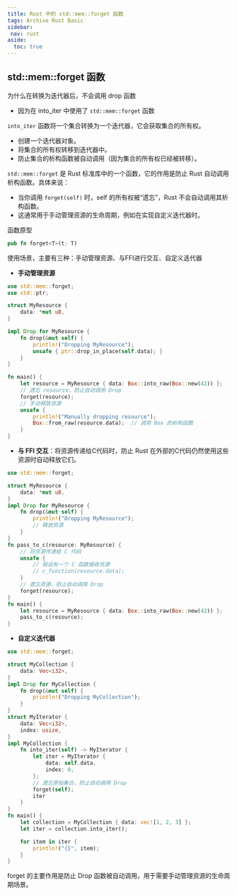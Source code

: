 ```yaml
---
title: Rust 中的 std::mem::forget 函数
tags: Archive Rust Basic
sidebar:
 nav: rust
aside:
  toc: true
---
```

## std::mem::forget 函数
为什么在转换为迭代器后，不会调用 drop 函数
- 因为在 into_iter 中使用了 `std::mem::forget` 函数

`into_iter` 函数将一个集合转换为一个迭代器，它会获取集合的所有权。
- 创建一个迭代器对象。
- 将集合的所有权转移到迭代器中。
- 防止集合的析构函数被自动调用（因为集合的所有权已经被转移）。

`std::mem::forget` 是 Rust 标准库中的一个函数，它的作用是防止 Rust 自动调用析构函数。具体来说：
- 当你调用 `forget(self)` 时，self 的所有权被“遗忘”，Rust 不会自动调用其析构函数。
- 这通常用于手动管理资源的生命周期，例如在实现自定义迭代器时。

函数原型
```rust
pub fn forget<T>(t: T)
```

使用场景，主要有三种：手动管理资源、与FFI进行交互、自定义迭代器

- **手动管理资源**

```rust
use std::mem::forget;
use std::ptr;

struct MyResource {
    data: *mut u8,
}

impl Drop for MyResource {
    fn drop(&mut self) {
        println!("Dropping MyResource");
        unsafe { ptr::drop_in_place(self.data); }
    }
}

fn main() {
    let resource = MyResource { data: Box::into_raw(Box::new(42)) };
    // 遗忘 resource，防止自动调用 Drop
    forget(resource);
    // 手动释放资源
    unsafe {
        println!("Manually dropping resource");
        Box::from_raw(resource.data);  // 调用 Box 的析构函数
    }
}
```
- **与 FFI 交互**：将资源传递给C代码时，防止 Rust 在外部的C代码仍然使用这些资源时自动释放它们。
```rust
use std::mem::forget;

struct MyResource {
    data: *mut u8,
}
impl Drop for MyResource {
    fn drop(&mut self) {
        println!("Dropping MyResource");
        // 释放资源
    }
}
fn pass_to_c(resource: MyResource) {
    // 将资源传递给 C 代码
    unsafe {
        // 假设有一个 C 函数接收资源
        // c_function(resource.data);
    }
    // 遗忘资源，防止自动调用 Drop
    forget(resource);
}
fn main() {
    let resource = MyResource { data: Box::into_raw(Box::new(42)) };
    pass_to_c(resource);
}
```

- **自定义迭代器**
```rust
use std::mem::forget;

struct MyCollection {
    data: Vec<i32>,
}
impl Drop for MyCollection {
    fn drop(&mut self) {
        println!("Dropping MyCollection");
    }
}
struct MyIterator {
    data: Vec<i32>,
    index: usize,
}
impl MyCollection {
    fn into_iter(self) -> MyIterator {
        let iter = MyIterator {
            data: self.data,
            index: 0,
        };
        // 遗忘原始集合，防止自动调用 Drop
        forget(self);
        iter
    }
}
fn main() {
    let collection = MyCollection { data: vec![1, 2, 3] };
    let iter = collection.into_iter();

    for item in iter {
        println!("{}", item);
    }
}
```

forget 的主要作用是防止 Drop 函数被自动调用，用于需要手动管理资源的生命周期场景。
